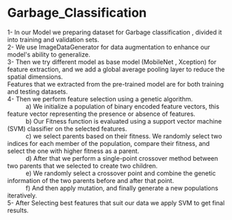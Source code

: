 # Garbage_Classification
1- In our Model we preparing dataset for Garbage classification , divided it into training and validation sets. <br />
2- We use ImageDataGenerator for data augmentation to enhance our model's ability to generalize. <br />
3- Then we try different model as base model (MobileNet , Xception) for feature extraction, and we add a global average pooling layer to reduce the spatial dimensions. <br />
Features that we extracted from the pre-trained model are for both training and testing datasets.<br />
4- Then we perform feature selection using a genetic algorithm. <br />
&emsp;&emsp;&emsp;a) We initialize a population of binary encoded feature vectors, this feature vector representing the presence or absence of features. <br />
&emsp;&emsp;&emsp;b) Our Fitness function is evaluated using a support vector machine (SVM) classifier on the selected features.<br />
&emsp;&emsp;&emsp;c) we select parents based on their fitness. We randomly select two indices for each member of the population, compare their fitness, and select the one with higher fitness as a parent. <br />
&emsp;&emsp;&emsp;d) After that we perform a single-point crossover method between two parents that we selected to create two children. <br />
&emsp;&emsp;&emsp;e) We randomly select a crossover point and combine the genetic information of the two parents before and after that point. <br />
&emsp;&emsp;&emsp;f) And then apply mutation, and finally generate a new populations iteratively.<br />
5- After Selecting best features that suit our data we apply SVM to get final results.<br />

